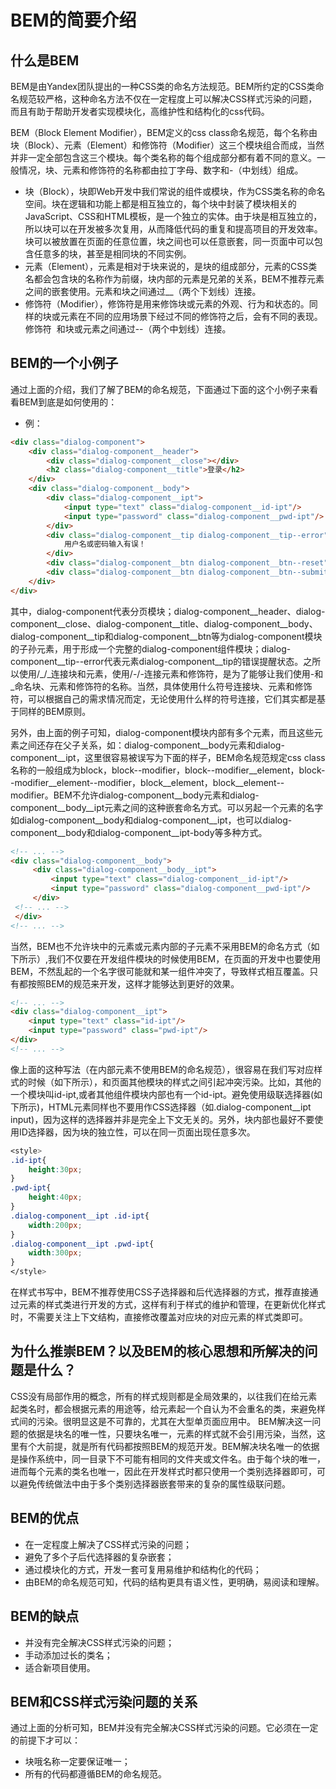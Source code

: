 # BEM的简要介绍

## 什么是BEM
BEM是由Yandex团队提出的一种CSS类的命名方法规范。BEM所约定的CSS类命名规范较严格，这种命名方法不仅在一定程度上可以解决CSS样式污染的问题，而且有助于帮助开发者实现模块化，高维护性和结构化的css代码。

BEM（Block Element Modifier），BEM定义的css class命名规范，每个名称由块（Block）、元素（Element）和修饰符（Modifier）这三个模块组合而成，当然并非一定全部包含这三个模块。每个类名称的每个组成部分都有着不同的意义。一般情况，块、元素和修饰符的名称都由拉丁字母、数字和\-（中划线）组成。
* 块（Block），块即Web开发中我们常说的组件或模块，作为CSS类名称的命名空间。块在逻辑和功能上都是相互独立的，每个块中封装了模块相关的JavaScript、CSS和HTML模板，是一个独立的实体。由于块是相互独立的，所以块可以在开发被多次复用，从而降低代码的重复和提高项目的开发效率。块可以被放置在页面的任意位置，块之间也可以任意嵌套，同一页面中可以包含任意多的块，甚至是相同块的不同实例。
* 元素（Element），元素是相对于块来说的，是块的组成部分，元素的CSS类名都会包含块的名称作为前缀，块内部的元素是兄弟的关系，BEM不推荐元素之间的嵌套使用。元素和块之间通过\_\_（两个下划线）连接。
* 修饰符（Modifier），修饰符是用来修饰块或元素的外观、行为和状态的。同样的块或元素在不同的应用场景下经过不同的修饰符之后，会有不同的表现。修饰符
  和块或元素之间通过\-\-（两个中划线）连接。

## BEM的一个小例子
通过上面的介绍，我们了解了BEM的命名规范，下面通过下面的这个小例子来看看BEM到底是如何使用的：
* 例：
```html
<div class="dialog-component">
    <div class="dialog-component__header">
        <div class="dialog-component__close"></div>
        <h2 class="dialog-component__title">登录</h2>
    </div>
    <div class="dialog-component__body">
        <div class="dialog-component__ipt">
            <input type="text" class="dialog-component__id-ipt"/>
            <input type="password" class="dialog-component__pwd-ipt"/>
        </div>
        <div class="dialog-component__tip dialog-component__tip--error">
            用户名或密码输入有误！
        </div>
        <div class="dialog-component__btn dialog-component__btn--reset">重置</div>
        <div class="dialog-component__btn dialog-component__btn--submit">提交</div>
    </div>
</div>
```
其中，dialog-component代表分页模块；dialog-component__header、dialog-component__close、dialog-component__title、dialog-component__body、dialog-component__tip和dialog-component__btn等为dialog-component模块的子孙元素，用于形成一个完整的dialog-component组件模块；dialog-component__tip--error代表元素dialog-component__tip的错误提醒状态。之所以使用/_/_连接块和元素，使用/-/-连接元素和修饰符，是为了能够让我们使用-和_命名块、元素和修饰符的名称。当然，具体使用什么符号连接块、元素和修饰符，可以根据自己的需求情况而定，无论使用什么样的符号连接，它们其实都是基于同样的BEM原则。

另外，由上面的例子可知，dialog-component模块内部有多个元素，而且这些元素之间还存在父子关系，如：dialog-component__body元素和dialog-component__ipt，这里很容易被误写为下面的样子，BEM命名规范规定css class名称的一般组成为block，block--modifier，block--modifier__element，block--modifier__element--modifier，block__element，block__element--modifier。BEM不允许dialog-component__body元素和dialog-component__body__ipt元素之间的这种嵌套命名方式。可以另起一个元素的名字如dialog-component__body和dialog-component__ipt，也可以dialog-component__body和dialog-component__ipt-body等多种方式。
```html
<!-- ... -->
<div class="dialog-component__body">
     <div class="dialog-component__body__ipt">
         <input type="text" class="dialog-component__id-ipt"/>
         <input type="password" class="dialog-component__pwd-ipt"/>
     </div>
 <!-- ... -->
 </div>
<!-- ... -->
```
当然，BEM也不允许块中的元素或元素内部的子元素不采用BEM的命名方式（如下所示）,我们不仅要在开发组件模块的时候使用BEM，在页面的开发中也要使用BEM，不然乱起的一个名字很可能就和某一组件冲突了，导致样式相互覆盖。只有都按照BEM的规范来开发，这样才能够达到更好的效果。
```html
<!-- ... -->
<div class="dialog-component__ipt">
    <input type="text" class="id-ipt"/>
    <input type="password" class="pwd-ipt"/>
</div>
<!-- ... -->
```
像上面的这种写法（在内部元素不使用BEM的命名规范），很容易在我们写对应样式的时候（如下所示），和页面其他模块的样式之间引起冲突污染。比如，其他的一个模块叫id-ipt,或者其他组件模块内部也有一个id-ipt。避免使用级联选择器(如下所示)，HTML元素同样也不要用作CSS选择器（如.dialog-component__ipt input)，因为这样的选择器并非是完全上下文无关的。另外，块内部也最好不要使用ID选择器，因为块的独立性，可以在同一页面出现任意多次。

```css
<style>
.id-ipt{
    height:30px;
}
.pwd-ipt{
    height:40px;
}
.dialog-component__ipt .id-ipt{
    width:200px;
}
.dialog-component__ipt .pwd-ipt{
    width:300px;
}
</style>
```
在样式书写中，BEM不推荐使用CSS子选择器和后代选择器的方式，推荐直接通过元素的样式类进行开发的方式，这样有利于样式的维护和管理，在更新优化样式时，不需要关注上下文结构，直接修改覆盖对应块的对应元素的样式类即可。

## 为什么推崇BEM？以及BEM的核心思想和所解决的问题是什么？
CSS没有局部作用的概念，所有的样式规则都是全局效果的，以往我们在给元素起类名时，都会根据元素的用途等，给元素起一个自认为不会重名的类，来避免样式间的污染。很明显这是不可靠的，尤其在大型单页面应用中。
BEM解决这一问题的依据是块名的唯一性，只要块名唯一，元素的样式就不会引用污染，当然，这里有个大前提，就是所有代码都按照BEM的规范开发。BEM解决块名唯一的依据是操作系统中，同一目录下不可能有相同的文件夹或文件名。由于每个块的唯一，进而每个元素的类名也唯一，因此在开发样式时都只使用一个类别选择器即可，可以避免传统做法中由于多个类别选择器嵌套带来的复杂的属性级联问题。

## BEM的优点
* 在一定程度上解决了CSS样式污染的问题；
* 避免了多个子后代选择器的复杂嵌套；
* 通过模块化的方式，开发一套可复用易维护和结构化的代码；
* 由BEM的命名规范可知，代码的结构更具有语义性，更明确，易阅读和理解。

## BEM的缺点
* 并没有完全解决CSS样式污染的问题；
* 手动添加过长的类名；
* 适合新项目使用。

## BEM和CSS样式污染问题的关系
通过上面的分析可知，BEM并没有完全解决CSS样式污染的问题。它必须在一定的前提下才可以：
* 块哦名称一定要保证唯一；
* 所有的代码都遵循BEM的命名规范。
